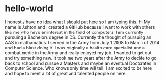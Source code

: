 # hello-world
I honestly have no idea what I should put here so I am typing this. 
Hi My name is Ashton and I created a GitHub because I want to work with others like me who have an interest in the field of computers. I am currently pursuing a Bachelors degree in CS. Currently the thought of pursuing an AAS in mathamatics. I served in the Army from July 1 2008 to March of 2014 and had a blast doing it. I was originally a health care specialist and a combat medic in the Army and really enjoyed my job. I wanted to get out and try something new. It took me two years after the Army to decide to go back to school and pursue a Masters and maybe an eventual Doctorates in Computer Science. Who knows only time will tell. I am excited to be here and hope to meet a lot of great and talented people on here. 
